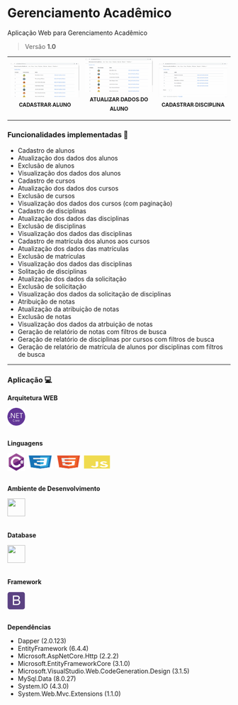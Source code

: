 # Gerenciamento Acadêmico 

Aplicação Web para Gerenciamento Acadêmico
> Versão **1.0** 

| [<img src="src/Demo_Cadastrar_Aluno.gif" width="330px;"/><br /><sub>CADASTRAR ALUNO</sub>](src/Demo_Cadastrar_Aluno.gif)<br /> | [<img src="src/Demo_Atualizar_Foto_Alunos.gif" width="330px;"/><br /><sub>ATUALIZAR DADOS DO ALUNO</sub>](src/Demo_Atualizar_Foto_Alunos.gif)<br /> |[<img src="src/Demo_Cadastrar_Curso.gif" width="330px;"/><br /><sub>CADASTRAR DISCIPLINA</sub>](src/Demo_Cadastrar_Curso.gif)<br />|
| :---: | :---: | :---: |

---
### Funcionalidades implementadas 📖

+ Cadastro de alunos
+ Atualização dos dados dos alunos
+ Exclusão de alunos
+ Visualização dos dados dos alunos 
+ Cadastro de cursos
+ Atualização dos dados dos cursos
+ Exclusão de cursos
+ Visualização dos dados dos cursos (com paginação)
+ Cadastro de disciplinas 
+ Atualização dos dados das disciplinas
+ Exclusão de disciplinas
+ Visualização dos dados das disciplinas
+ Cadastro de matrícula dos alunos aos cursos
+ Atualização dos dados das matrículas
+ Exclusão de matrículas
+ Visualização dos dados das disciplinas
+ Solitação de disciplinas
+ Atualização dos dados da solicitação 
+ Exclusão de solicitação 
+ Visualização dos dados da solicitação de disciplinas
+ Atribuição de notas
+ Atualização da atribuição de notas
+ Exclusão de notas
+ Visualização dos dados da atrbuição de notas
+ Geração de relatório de notas com filtros de busca
+ Geração de relatório de disciplinas por cursos com filtros de busca
+ Geração de relatório de matrícula de alunos por disciplinas com filtros de busca

---

### Aplicação 💻

**Arquitetura WEB** 

<div style="display: inline_block">
   <img align="center" height="40" width="40" src="https://raw.githubusercontent.com/devicons/devicon/master/icons/dotnetcore/dotnetcore-original.svg">
</div>

</br>

**Linguagens** 

<div style="display: inline_block">
  <img align="center" alt="Csharp" height="40" width="40" src="https://raw.githubusercontent.com/devicons/devicon/master/icons/csharp/csharp-original.svg">
   <img align="center" alt="CSS" height="30" width="60" src="https://raw.githubusercontent.com/devicons/devicon/master/icons/css3/css3-original.svg">
  <img align="center" alt="HTML" height="30" width="60" src="https://raw.githubusercontent.com/devicons/devicon/master/icons/html5/html5-original.svg">
  <img align="center" alt="Js" height="30" width="60" src="https://raw.githubusercontent.com/devicons/devicon/master/icons/javascript/javascript-plain.svg">
</div>

</br>

**Ambiente de Desenvolvimento** 

<div style="display: inline_block">
  <a href="https://visualstudio.microsoft.com/"><img src="https://cdn.jsdelivr.net/gh/devicons/devicon/icons/visualstudio/visualstudio-plain.svg" height="40" width="40" /></a>
</div>

</br>

**Database**

<div style="display: inline_block">
  <a href="https://www.mysql.com/"><img src="https://cdn.jsdelivr.net/gh/devicons/devicon/icons/mysql/mysql-plain.svg" height="40" width="40" /></a>
</div>

</br>

**Framework**

<div style="display: inline_block">
  <img align="center" alt="Bootstrap" height="40" width="40" src="https://github.com/devicons/devicon/blob/9f4f5cdb393299a81125eb5127929ea7bfe42889/icons/bootstrap/bootstrap-plain.svg">
</div>

</br>

**Dependências**

+ Dapper (2.0.123)
+ EntityFramework (6.4.4)
+ Microsoft.AspNetCore.Http (2.2.2)
+ Microsoft.EntityFrameworkCore (3.1.0)
+ Microsoft.VisualStudio.Web.CodeGeneration.Design (3.1.5)
+ MySql.Data (8.0.27)
+ System.IO (4.3.0)
+ System.Web.Mvc.Extensions (1.1.0)
